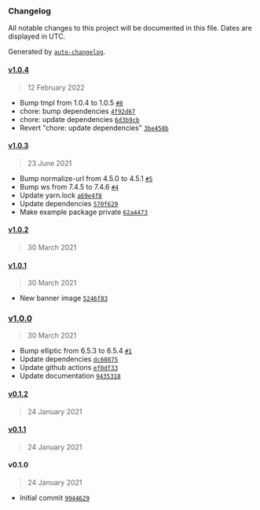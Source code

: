### Changelog

All notable changes to this project will be documented in this file. Dates are displayed in UTC.

Generated by [`auto-changelog`](https://github.com/CookPete/auto-changelog).

#### [v1.0.4](https://github.com/upsect/recoil/compare/v1.0.3...v1.0.4)

> 12 February 2022

- Bump tmpl from 1.0.4 to 1.0.5 [`#8`](https://github.com/upsect/recoil/pull/8)
- chore: bump dependencies [`4f92d67`](https://github.com/upsect/recoil/commit/4f92d67e353b7a481c1571e0f190fb49024f4370)
- chore: update dependencies [`6d3b9cb`](https://github.com/upsect/recoil/commit/6d3b9cb8aa68ffab617fa773e61b45cbe88cf5f0)
- Revert "chore: update dependencies" [`3be458b`](https://github.com/upsect/recoil/commit/3be458b4320b3136bce52bea5883ac07c8c21581)

#### [v1.0.3](https://github.com/upsect/recoil/compare/v1.0.2...v1.0.3)

> 23 June 2021

- Bump normalize-url from 4.5.0 to 4.5.1 [`#5`](https://github.com/upsect/recoil/pull/5)
- Bump ws from 7.4.5 to 7.4.6 [`#4`](https://github.com/upsect/recoil/pull/4)
- Update yarn.lock [`a69e4f8`](https://github.com/upsect/recoil/commit/a69e4f8de4bf500a43a2f42fe8ce5dfd8e6db0e0)
- Update dependencies [`570f629`](https://github.com/upsect/recoil/commit/570f62930cb255bffcdc6dde970042f10cea5337)
- Make example package private [`62a4473`](https://github.com/upsect/recoil/commit/62a447353680b312c986e01a58ccc5c8ba786c6f)

#### [v1.0.2](https://github.com/upsect/recoil/compare/v1.0.1...v1.0.2)

> 30 March 2021

#### [v1.0.1](https://github.com/upsect/recoil/compare/v1.0.0...v1.0.1)

> 30 March 2021

- New banner image [`5246f83`](https://github.com/upsect/recoil/commit/5246f836a4ef1106d5a02f0de9396c9bf67b6677)

### [v1.0.0](https://github.com/upsect/recoil/compare/v0.1.2...v1.0.0)

> 30 March 2021

- Bump elliptic from 6.5.3 to 6.5.4 [`#1`](https://github.com/upsect/recoil/pull/1)
- Update dependencies [`dc60875`](https://github.com/upsect/recoil/commit/dc60875a8eb2c164f76ae27f30fa31fe2f5dfa1d)
- Update github actions [`ef0df33`](https://github.com/upsect/recoil/commit/ef0df335172285453bcdf51c1c8ac5c5497acc01)
- Update documentation [`9435318`](https://github.com/upsect/recoil/commit/9435318ad78f01662ae7509633d41125bb29021b)

#### [v0.1.2](https://github.com/upsect/recoil/compare/v0.1.1...v0.1.2)

> 24 January 2021

#### [v0.1.1](https://github.com/upsect/recoil/compare/v0.1.0...v0.1.1)

> 24 January 2021

#### v0.1.0

> 24 January 2021

- Initial commit [`9944629`](https://github.com/upsect/recoil/commit/9944629bcc1ef2039c2740ee7638a387830a9eba)
